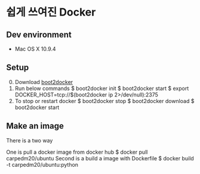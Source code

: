 쉽게 쓰여진 Docker
==================

Dev environment
---------------

- Mac OS X 10.9.4


Setup
-----

0. Download [boot2docker](https://github.com/boot2docker/osx-installer/releases)
0. Run below commands
    $ boot2docker init
    $ boot2docker start
    $ export DOCKER_HOST=tcp://$(boot2docker ip 2>/dev/null):2375
0. To stop or restart docker
    $ boot2docker stop
    $ boot2docker download
    $ boot2docker start


Make an image
-------------

There is a two way

One is pull a docker image from docker hub
    $ docker pull carpedm20/ubuntu
Second is a build a image with Dockerfile
    $ docker build -t carpedm20/ubuntu:python
